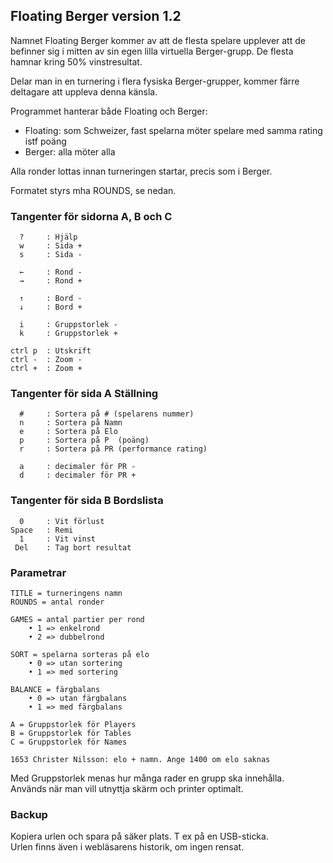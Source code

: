 

## Floating Berger version 1.2

Namnet Floating Berger kommer av att de flesta spelare upplever att de befinner sig i mitten av sin egen lilla virtuella Berger-grupp. De flesta hamnar kring 50% vinstresultat.

Delar man in en turnering i flera fysiska Berger-grupper, kommer färre deltagare att uppleva denna känsla.

Programmet hanterar både Floating och Berger:

* Floating: som Schweizer, fast spelarna möter spelare med samma rating istf poäng
* Berger: alla möter alla

Alla ronder lottas innan turneringen startar, precis som i Berger.

Formatet styrs mha ROUNDS, se nedan.

### Tangenter för sidorna A, B och C

```
  ?     : Hjälp
  w     : Sida +
  s     : Sida -

  ←     : Rond -
  →     : Rond +

  ↑     : Bord -
  ↓     : Bord +

  i     : Gruppstorlek -
  k     : Gruppstorlek +

ctrl p  : Utskrift
ctrl -  : Zoom -
ctrl +  : Zoom +
```

### Tangenter för sida A Ställning
```
  #     : Sortera på # (spelarens nummer)
  n     : Sortera på Namn
  e     : Sortera på Elo
  p     : Sortera på P  (poäng)
  r     : Sortera på PR (performance rating)

  a     : decimaler för PR -
  d     : decimaler för PR +
```
### Tangenter för sida B Bordslista
```
  0     : Vit förlust
Space   : Remi
  1     : Vit vinst
 Del    : Tag bort resultat
```
### Parametrar
```
TITLE = turneringens namn
ROUNDS = antal ronder

GAMES = antal partier per rond
	• 1 => enkelrond 
	• 2 => dubbelrond 

SORT = spelarna sorteras på elo
	• 0 => utan sortering 
	• 1 => med sortering

BALANCE = färgbalans
	• 0 => utan färgbalans
	• 1 => med färgbalans

A = Gruppstorlek för Players
B = Gruppstorlek för Tables
C = Gruppstorlek för Names

1653 Christer Nilsson: elo + namn. Ange 1400 om elo saknas
```

Med Gruppstorlek menas hur många rader en grupp ska innehålla.  
Används när man vill utnyttja skärm och printer optimalt.  

### Backup

Kopiera urlen och spara på säker plats. T ex på en USB-sticka.  
Urlen finns även i webläsarens historik, om ingen rensat.  


